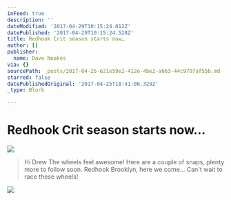```yaml
---
inFeed: true
description: ''
dateModified: '2017-04-29T10:15:24.012Z'
datePublished: '2017-04-29T10:15:24.528Z'
title: Redhook Crit season starts now…
author: []
publisher:
  name: Dave Noakes
via: {}
sourcePath: _posts/2017-04-25-621e59e2-412e-4be2-a663-44c9707af55b.md
starred: false
datePublishedOriginal: '2017-04-25T18:41:06.329Z'
_type: Blurb

---
```

# Redhook Crit season starts now...
![](https://the-grid-user-content.s3-us-west-2.amazonaws.com/0bc52158-9ebd-4951-9db5-99f299288f6c.jpg)

> Hi Drew
> The wheels feel awesome! Here are a couple of snaps, plenty more to follow soon. Redhook Brooklyn, here we come... 
> Can't wait to race these wheels! 

![](https://the-grid-user-content.s3-us-west-2.amazonaws.com/76f5aaa0-abd0-463c-a239-d286637e0d54.jpg)